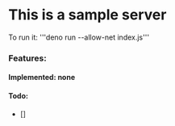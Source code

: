 # This is a sample server

To run it:
'''deno run --allow-net index.js'''

### Features:
#### Implemented: none

#### Todo:
- [] 